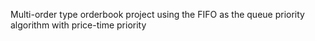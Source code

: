 Multi-order type orderbook project using the FIFO as the queue priority algorithm with price-time priority 